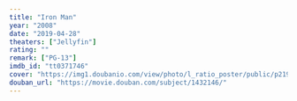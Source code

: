 ```yaml
---
title: "Iron Man"
year: "2008"
date: "2019-04-28"
theaters: ["Jellyfin"]
rating: ""
remark: ["PG-13"]
imdb_id: "tt0371746"
cover: "https://img1.doubanio.com/view/photo/l_ratio_poster/public/p2196695849.jpg"
douban_url: "https://movie.douban.com/subject/1432146/"
---
```

